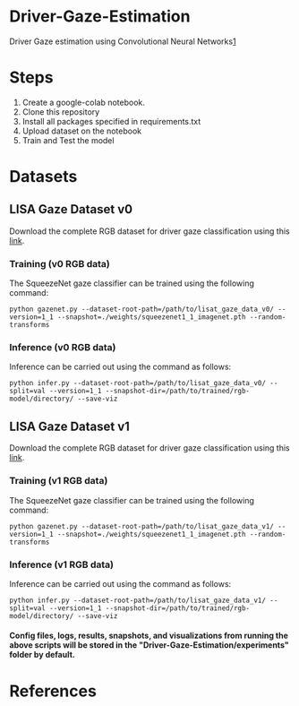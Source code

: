 # Driver-Gaze-Estimation
Driver Gaze estimation using Convolutional Neural Networks[1][2]  
# Steps
1. Create a google-colab notebook.
2. Clone this repository
3. Install all packages specified in requirements.txt
4. Upload dataset on the notebook
5. Train and Test the model

# Datasets
## LISA Gaze Dataset v0
Download the complete RGB dataset for driver gaze classification using this [link](https://drive.google.com/file/d/1Ez-pHW0v-5bRdz8NjTLlzWZPT0GS2rYT/view).
### Training (v0 RGB data)
The SqueezeNet gaze classifier can be trained using the following command:
```
python gazenet.py --dataset-root-path=/path/to/lisat_gaze_data_v0/ --version=1_1 --snapshot=./weights/squeezenet1_1_imagenet.pth --random-transforms
```

### Inference (v0 RGB data)
Inference can be carried out using the command as follows:
```
python infer.py --dataset-root-path=/path/to/lisat_gaze_data_v0/ --split=val --version=1_1 --snapshot-dir=/path/to/trained/rgb-model/directory/ --save-viz
```

## LISA Gaze Dataset v1
Download the complete RGB dataset for driver gaze classification using this [link](https://drive.google.com/file/d/1YvFzqfDkC2NLX8s0YX0XiMi8SOp_eINx/view).
### Training (v1 RGB data)
The SqueezeNet gaze classifier can be trained using the following command:
```
python gazenet.py --dataset-root-path=/path/to/lisat_gaze_data_v1/ --version=1_1 --snapshot=./weights/squeezenet1_1_imagenet.pth --random-transforms
```
### Inference (v1 RGB data)
Inference can be carried out using the command as follows:
```
python infer.py --dataset-root-path=/path/to/lisat_gaze_data_v1/ --split=val --version=1_1 --snapshot-dir=/path/to/trained/rgb-model/directory/ --save-viz
```

#### Config files, logs, results, snapshots, and visualizations from running the above scripts will be stored in the "Driver-Gaze-Estimation/experiments" folder by default.

# References
[1]: http://cvrr.ucsd.edu/publications/2017/IV2017-VoraTrivedi-OnGeneralizingGazeZone.pdf
[2]: http://cvrr.ucsd.edu/publications/2018/sourabh_gaze_zone.pdf
